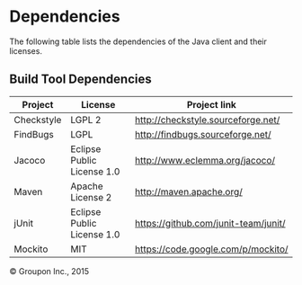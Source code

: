 Dependencies
========

The following table lists the dependencies of the Java client and their licenses.

Build Tool Dependencies
------------------

Project              | License                    | Project link
---------------------|----------------------------|-------------
Checkstyle           | LGPL 2                     | http://checkstyle.sourceforge.net/
FindBugs             | LGPL                       | http://findbugs.sourceforge.net/
Jacoco               | Eclipse Public License 1.0 | http://www.eclemma.org/jacoco/
Maven                | Apache License 2           | http://maven.apache.org/
jUnit                | Eclipse Public License 1.0 | https://github.com/junit-team/junit/
Mockito              | MIT                        | https://code.google.com/p/mockito/

&copy; Groupon Inc., 2015
